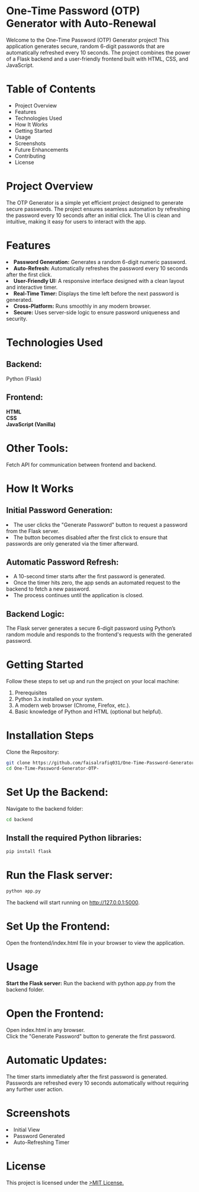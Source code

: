 # One-Time Password (OTP) Generator with Auto-Renewal

Welcome to the One-Time Password (OTP) Generator project! This application generates secure, random 6-digit passwords that are automatically refreshed every 10 seconds. The project combines the power of a Flask backend and a user-friendly frontend built with HTML, CSS, and JavaScript.

# Table of Contents

<ul>
<li>Project Overview</li>
<li>Features</li>
<li>Technologies Used</li>
<li>How It Works</li>
<li>Getting Started</li>
<li>Usage</li>
<li>Screenshots</li>
<li>Future Enhancements</li>
<li>Contributing</li>
<li>License</li>
</ul>

# Project Overview

The OTP Generator is a simple yet efficient project designed to generate secure passwords. The project ensures seamless automation by refreshing the password every 10 seconds after an initial click. The UI is clean and intuitive, making it easy for users to interact with the app.

# Features
<li><b>Password Generation:</b> Generates a random 6-digit numeric password.</li>
<li><b>Auto-Refresh:</b> Automatically refreshes the password every 10 seconds after the first click.</li>
<li><b>User-Friendly UI:</b> A responsive interface designed with a clean layout and interactive timer.</li>
<li><b>Real-Time Timer:</b> Displays the time left before the next password is generated.</li>
<li><b>Cross-Platform:</b> Runs smoothly in any modern browser.</li>
<li><b>Secure:</b> Uses server-side logic to ensure password uniqueness and security.</li>

# Technologies Used

## Backend:
Python (Flask)

## Frontend:
<b>HTML</b> <br>
<b>CSS</b> <br>
<b>JavaScript (Vanilla)</b>

# Other Tools: 

Fetch API for communication between frontend and backend.

# How It Works

## Initial Password Generation:

<li> The user clicks the "Generate Password" button to request a password from the Flask server.</li>
<li>The button becomes disabled after the first click to ensure that passwords are only generated via the timer afterward.</li>

## Automatic Password Refresh:

<li>A 10-second timer starts after the first password is generated.</li>
<li>Once the timer hits zero, the app sends an automated request to the backend to fetch a new password.</li>
<li>The process continues until the application is closed.</li>

## Backend Logic:

The Flask server generates a secure 6-digit password using Python’s random module and responds to the frontend's requests with the generated password.

# Getting Started

Follow these steps to set up and run the project on your local machine:

1. Prerequisites
2. Python 3.x installed on your system.
3. A modern web browser (Chrome, Firefox, etc.).
4. Basic knowledge of Python and HTML (optional but helpful).

# Installation Steps

Clone the Repository:
```bash
git clone https://github.com/faisalrafiq031/One-Time-Password-Generator-OTP-.git
cd One-Time-Password-Generator-OTP-
```

# Set Up the Backend:

Navigate to the backend folder:

```bash 
cd backend
``` 

## Install the required Python libraries:

```bash
pip install flask 
```

# Run the Flask server:

```bash
python app.py
```

The backend will start running on http://127.0.0.1:5000.

# Set Up the Frontend:

Open the frontend/index.html file in your browser to view the application.

# Usage

<b>Start the Flask server:</b> Run the backend with python app.py from the backend folder.

# Open the Frontend:

Open index.html in any browser. <br>
Click the "Generate Password" button to generate the first password.

# Automatic Updates:

The timer starts immediately after the first password is generated. <br>
Passwords are refreshed every 10 seconds automatically without requiring any further user action.<br>

# Screenshots

<li>Initial View</li>
<li>Password Generated</li>
<li>Auto-Refreshing Timer</li>

# License
This project is licensed under the <a href="./LICENSE">>MIT License.</a>
